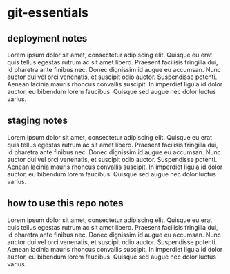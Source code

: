 # git-essentials

## deployment notes
Lorem ipsum dolor sit amet, consectetur adipiscing elit. Quisque eu erat quis tellus egestas rutrum ac sit amet libero. Praesent facilisis fringilla dui, id pharetra ante finibus nec. Donec dignissim id augue eu accumsan. Nunc auctor dui vel orci venenatis, et suscipit odio auctor. Suspendisse potenti. Aenean lacinia mauris rhoncus convallis suscipit. In imperdiet ligula id dolor auctor, eu bibendum lorem faucibus. Quisque sed augue nec dolor luctus varius. 

## staging notes
Lorem ipsum dolor sit amet, consectetur adipiscing elit. Quisque eu erat quis tellus egestas rutrum ac sit amet libero. Praesent facilisis fringilla dui, id pharetra ante finibus nec. Donec dignissim id augue eu accumsan. Nunc auctor dui vel orci venenatis, et suscipit odio auctor. Suspendisse potenti. Aenean lacinia mauris rhoncus convallis suscipit. In imperdiet ligula id dolor auctor, eu bibendum lorem faucibus. Quisque sed augue nec dolor luctus varius. 

## how to use this repo notes
Lorem ipsum dolor sit amet, consectetur adipiscing elit. Quisque eu erat quis tellus egestas rutrum ac sit amet libero. Praesent facilisis fringilla dui, id pharetra ante finibus nec. Donec dignissim id augue eu accumsan. Nunc auctor dui vel orci venenatis, et suscipit odio auctor. Suspendisse potenti. Aenean lacinia mauris rhoncus convallis suscipit. In imperdiet ligula id dolor auctor, eu bibendum lorem faucibus. Quisque sed augue nec dolor luctus varius. 
